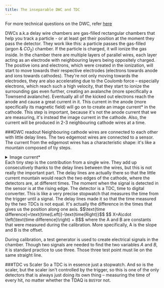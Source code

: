 ```yaml
---
title: The inseparable DWC and TDC
---
```

For more technical questions on the DWC, refer [here](https://cds.cern.ch/record/702443/files/sl-note-98-023.pdf)

DWCs a.k.a delay wire chambers are gas-filled rectangular chambers that help you track a particle - or at least get their position at the moment they pass the detector. They work like this: a particle passes the gas-filled (argon & $CO_2$) chamber. If the particle is charged, it will ionize the gas inside. In the chamber there are multiple layers of parallel wires, each layer acting as an electrode with neighbouring layers being oppositely charged. 
The positive ions and electrons, which were created in the ionization, will start to move towards their respective electrodes (electrons towards anode and ions towards cathodes). They're not only moving towards the electrodes, they are also accelerating due to the Coulomb force – especially electrons, which reach such a high velocity, that they start to ionize the surrounding gas even further, creating an avalanche (more specifically a Townsend avalanche). Eventually all of the kicked out electrons reach the anode and cause a great current in it. This current in the anode (more specifically its magnetic field) will go on to create an image current* in the cathode. This step is important, because it's not the anode current that we are measuring, it's instead the image current in the cathode. Also, the current will be produced in 2-3 neighbouring cathode wires at a time.

###DWC readout
Neighbouring cathode wires are connected to each other with little delay lines. The two edgemost wires are connected to a sensor. The current from the edgemost wires has a characteristic shape: it's like a mountain composed of tiy steps. 
<details>
<summary>Image current*</summary>
<br>
... also known as mirror current, in this context, is just the current which the magnetic field of the neighbouring anode produced in our cathode. The words "image" or "mirror" are used because it turns out that as far as the magnetic field is concerned, the current inside our electrode can be modelled as a reflection of the anode, where the mirror is the surface of our cathode.
</details>
Each tiny step is the contribution from a single wire. They add up consecutively thanks to the delay lines between the wires, but this is not really the important part. The delay lines are actually there so that the little current mountain would reach the two edges of the cathode, where the detectors are, at different times. The moment when the signal is detected in the sensor is at the rising edge. The detector is a TDC, time to digital converter. This is like a very precise stopwatch that measures the time from the trigger until a signal. The delay lines made it so that the time measured by the two TDCs is not equal. It's actually the difference in the times that gives us the position along one axis. 
$$\text{time difference}=\text{time(Left)}-\text{time(Right)}$$
$$ X=A\cdot \left(\text{time difference}\right) + B$$
where the A and B are constants that were measured during the calibration. More specifically, A is the slope and B is the offset.

During calibration, a test generator is used to create electrical signals in the chamber. Though two signals are needed to find the two variables $A$ and $B$, it is standard practice to use three. Those three test point must lie on the same straight line. 

###TDC vs Scaler
So a TDC is in essence just a stopwatch. And so is the scaler, but the scaler isn't controlled by the trigger, so this is one of the only detectors that is always just doing its own thing – measuring the time of every hit, no matter whether the TDAQ is `BUSY`or not. 
